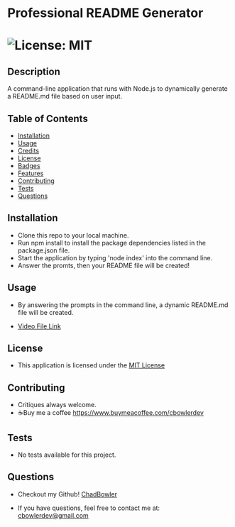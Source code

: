 # Professional README Generator

# ![License: MIT](https://img.shields.io/badge/License-MIT-yellow.svg)

## Description
A command-line application that runs with Node.js to dynamically generate  a README.md file based on user input.

## Table of Contents

- [Installation](#Installation)
- [Usage](#Usage)
- [Credits](#Credits)
- [License](#Credits)
- [Badges](#Badges)
- [Features](#Features)
- [Contributing](#Contributing)
- [Tests](#Tests)
- [Questions](#Questions)

## Installation

* Clone this repo to your local machine.
* Run npm install to install the package dependencies listed in the package.json file.
* Start the application by typing 'node index' into the command line.
* Answer the promts, then your README file will be created!

## Usage

* By answering the prompts in the command line, a dynamic README.md file will be created.

* [Video File Link](https://drive.google.com/file/d/1aIo4XB8EjzU4ZrnbnOxiUKfAnuFnUR09/view?usp=drive_link)


## License

* This application is licensed under the [MIT License](https://opensource.org/licenses/MIT)

## Contributing

* Critiques always welcome.
* ☕Buy me a coffee https://www.buymeacoffee.com/cbowlerdev

## Tests

* No tests available for this project.

## Questions

* Checkout my Github! [ChadBowler](https://www.github.com/ChadBowler)

* If you have questions, feel free to contact me at: cbowlerdev@gmail.com

